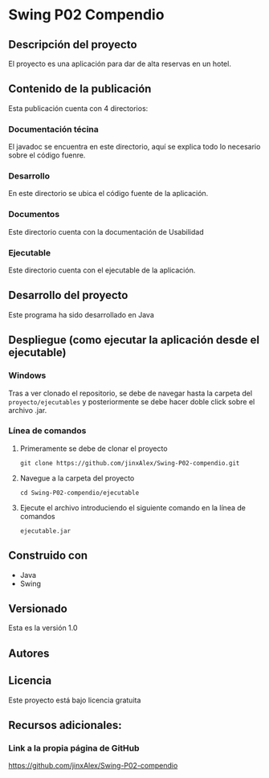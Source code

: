 # Swing P02 Compendio

## Descripción del proyecto
El proyecto es una aplicación para dar de alta reservas en un hotel.

## Contenido de la publicación
Esta publicación cuenta con 4 directorios:

### Documentación técina
El javadoc se encuentra en este directorio, aquí se explica todo lo necesario sobre el código fuenre.

### Desarrollo
En este directorio se ubica el código fuente de la aplicación.

### Documentos
Este directorio cuenta con la documentación de Usabilidad

### Ejecutable
Este directorio cuenta con el ejecutable de la aplicación.

## Desarrollo del proyecto
Este programa ha sido desarrollado en Java

## Despliegue (como ejecutar la aplicación desde el ejecutable)

### Windows
Tras a ver clonado el repositorio, se debe de navegar hasta la carpeta del ``proyecto/ejecutables`` y posteriormente se debe hacer doble click sobre el archivo .jar.

### Línea de comandos
1. Primeramente se debe de clonar el proyecto
   ```
   git clone https://github.com/jinxAlex/Swing-P02-compendio.git
   ```
3. Navegue a la carpeta del proyecto
   ```
   cd Swing-P02-compendio/ejecutable
   ```
4. Ejecute el archivo introduciendo el siguiente comando en la línea de comandos
   ```
   ejecutable.jar
   ```
## Construido con
- Java
- Swing
  
## Versionado
Esta es la versión 1.0

## Autores

## Licencia
Este proyecto está bajo licencia gratuita

## Recursos adicionales:

### Link a la propia página de GitHub
https://github.com/jinxAlex/Swing-P02-compendio
